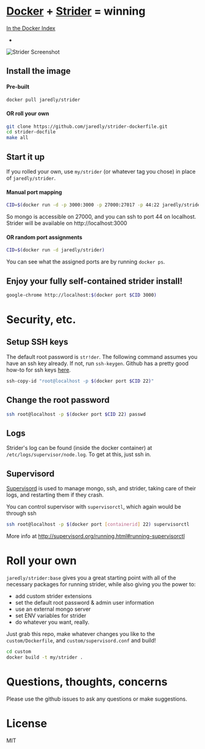 # [Docker](http://docker.io) + [Strider](http://stridercd.com) = winning

[In the Docker Index](https://index.docker.io/u/jaredly/strider/)

-

![Strider Screenshot](http://unworkable.org/~niallo/strider3.png)

## Install the image

#### Pre-built

```bash
docker pull jaredly/strider
```

#### OR roll your own

```bash
git clone https://github.com/jaredly/strider-dockerfile.git
cd strider-docfile
make all
```

## Start it up

If you rolled your own, use `my/strider` (or whatever tag you chose) in place
of `jaredly/strider`.

#### Manual port mapping

```bash
CID=$(docker run -d -p 3000:3000 -p 27000:27017 -p 44:22 jaredly/strider)
```

So mongo is accessible on 27000, and you can ssh to port 44 on localhost.
Strider will be available on http://localhost:3000

#### OR random port assignments

```bash
CID=$(docker run -d jaredly/strider)
```

You can see what the assigned ports are by running `docker ps`.

## Enjoy your fully self-contained strider install!

```bash
google-chrome http://localhost:$(docker port $CID 3000)
```

# Security, etc.

## Setup SSH keys

The default root password is `str!der`. The following command assumes you have
an ssh key already. If not, run `ssh-keygen`. Github has a pretty good how-to
for ssh keys [here](https://help.github.com/articles/generating-ssh-keys).

```bash
ssh-copy-id "root@localhost -p $(docker port $CID 22)"
```

## Change the root password

```bash
ssh root@localhost -p $(docker port $CID 22) passwd
```

## Logs

Strider's log can be found (inside the docker container) at
`/etc/logs/supervisor/node.log`. To get at this, just ssh in.

## Supervisord

[Supervisord](http://supervisord.org/) is used to manage mongo, ssh, and
strider, taking care of their logs, and restarting them if they crash.

You can control supervisor with `supervisorctl`, which again would be through ssh

```bash
ssh root@localhost -p $(docker port [containerid] 22) supervisorctl
```

More info at http://supervisord.org/running.html#running-supervisorctl

# Roll your own

`jaredly/strider:base` gives you a great starting point with all of the
necessary packages for running strider, while also giving you the power to:

- add custom strider extensions
- set the default root password & admin user information
- use an external mongo server
- set ENV variables for strider
- do whatever you want, really.

Just grab this repo, make whatever changes you like to the `custom/Dockerfile`,
and `custom/supervisord.conf` and build!

```bash
cd custom
docker build -t my/strider .
```

# Questions, thoughts, concerns

Please use the github issues to ask any questions or make suggestions.

# License

MIT

